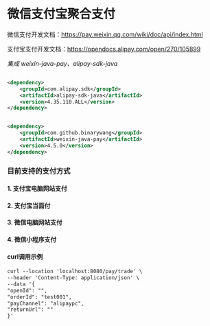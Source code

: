 # 微信支付宝聚合支付

微信支付开发文档：https://pay.weixin.qq.com/wiki/doc/api/index.html

支付宝支付开发文档：https://opendocs.alipay.com/open/270/105899

*集成 weixin-java-pay、alipay-sdk-java*

```xml

<dependency>
    <groupId>com.alipay.sdk</groupId>
    <artifactId>alipay-sdk-java</artifactId>
    <version>4.35.110.ALL</version>
</dependency>
```

```xml

<dependency>
    <groupId>com.github.binarywang</groupId>
    <artifactId>weixin-java-pay</artifactId>
    <version>4.5.0</version>
</dependency>

```

### 目前支持的支付方式

#### 1. 支付宝电脑网站支付

#### 2. 支付宝当面付

#### 3. 微信电脑网站支付

#### 4. 微信小程序支付

#### curl调用示例

```html
curl --location 'localhost:8080/pay/trade' \
--header 'Content-Type: application/json' \
--data '{
"openId": "",
"orderId": "test001",
"payChannel": "alipaypc",
"returnUrl": ""
}'
```